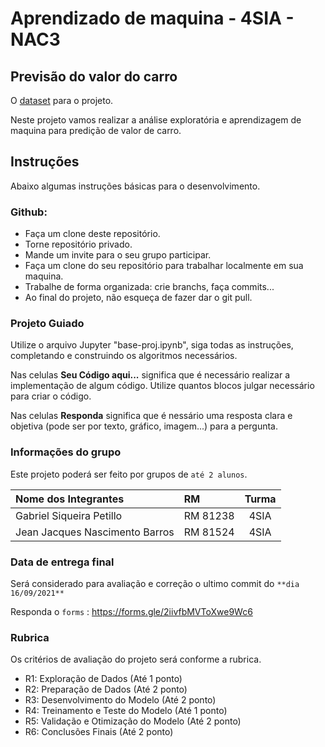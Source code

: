 # Aprendizado de maquina - 4SIA - NAC3 

## Previsão do valor do carro

O [dataset](https://www.kaggle.com/nisargpatel/automobiles/data) para o projeto.

Neste projeto vamos realizar a análise exploratória e aprendizagem de maquina para predição de valor de carro.

## Instruções

Abaixo algumas instruções básicas para o desenvolvimento.

### Github:

   - Faça um clone deste repositório.
   - Torne repositório privado.
   - Mande um invite para o seu grupo participar.  
   - Faça um clone do seu repositório para trabalhar localmente em sua maquina.
   - Trabalhe de forma organizada: crie branchs, faça commits...
   - Ao final do projeto, não esqueça de fazer dar o git pull. 


### Projeto Guiado

Utilize o arquivo Jupyter "base-proj.ipynb", siga todas as instruções, completando e construindo os algoritmos necessários.

Nas celulas **Seu Código aqui...** significa que é necessário realizar a implementação de algum código. Utilize quantos blocos julgar necessário para criar o código.

Nas celulas **Responda** significa que é nessário uma resposta clara e objetiva (pode ser por texto, gráfico, imagem...) para a pergunta.


### Informações do grupo

Este projeto poderá ser feito por grupos de `até 2 alunos`.

| Nome dos Integrantes             | RM             | Turma   |
| :------------------------------- | :------------- | :-----: |
| Gabriel Siqueira Petillo         | RM 81238       |  4SIA   |
| Jean Jacques Nascimento Barros   | RM 81524       |  4SIA   |

### Data de entrega final

Será considerado para avaliação e correção o ultimo commit do `**dia 16/09/2021**`

Responda o `forms` :  https://forms.gle/2iivfbMVToXwe9Wc6

### Rubrica 

Os critérios de avaliação do projeto será conforme a rubrica.

- R1: Exploração de Dados (Até 1 ponto)
- R2: Preparação de Dados (Até 2 ponto)
- R3: Desenvolvimento do Modelo (Até 2 ponto)
- R4: Treinamento e Teste do Modelo (Até 1 ponto)
- R5: Validação e Otimização do Modelo (Até 2 ponto)
- R6: Conclusões Finais (Até 2 ponto)

